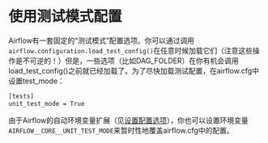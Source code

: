 # 使用测试模式配置

Airflow有一套固定的“测试模式”配置选项。你可以通过调用`airflow.configuration.load_test_config()`在任意时候加载它们（注意这些操作是不可逆的！）但是，一些选项（比如DAG\_FOLDER）在你有机会调用load\_test\_config\(\)之前就已经加载了。为了尽快加载测试配置，在airflow.cfg中设置test\_mode：

```bash
[tests]
unit_test_mode = True
```

由于Airflow的自动环境变量扩展（见[设置配置选项](https://airflow.apache.org/howto/set-config.html)），你也可以设置环境变量`AIRFLOW__CORE__UNIT_TEST_MODE`来暂时性地覆盖airflow.cfg中的配置。

